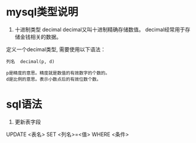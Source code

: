 # mysql类型说明

1. 十进制类型 decimal
decimal又叫十进制精确存储数值。
decimal经常用于存储金钱相关的数据。

定义一个decimal类型, 需要使用以下语法：
	
	列名  decimal(p, d)

	p是精度的意思。精度就是数值的有效数字的个数的。
	d是比例的意思。表示小数点后的有效位数个数。

# sql语法

1. 更新表字段

UPDATE <表名> SET <列名>=<值> WHERE <条件>


